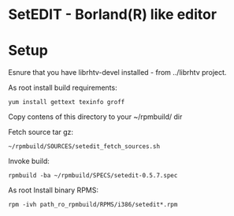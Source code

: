 SetEDIT - Borland(R) like editor
================================

Setup
=====

Esnure that you have librhtv-devel installed - from ../librhtv project.

As root install build requirements:

	yum install gettext texinfo groff

Copy contens of this directory to your ~/rpmbuild/ dir

Fetch source tar gz:

	~/rpmbuild/SOURCES/setedit_fetch_sources.sh


Invoke build:

	rpmbuild -ba ~/rpmbuild/SPECS/setedit-0.5.7.spec


As root Install binary RPMS:

	rpm -ivh path_ro_rpmbuild/RPMS/i386/setedit*.rpm


